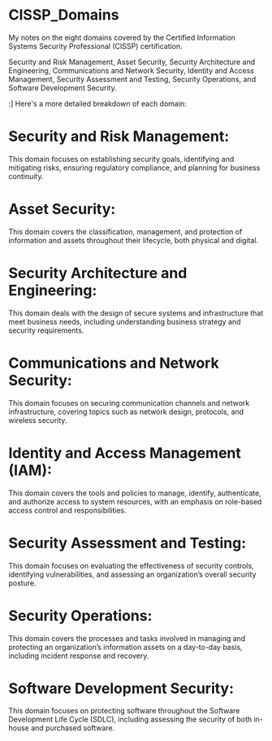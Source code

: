 # CISSP_Domains
My notes on the eight domains covered by the Certified Information Systems Security Professional (CISSP) certification.

Security and Risk Management, Asset Security, Security Architecture and Engineering, Communications and Network Security, Identity and Access Management, Security Assessment and Testing, Security Operations, and Software Development Security.

:] Here's a more detailed breakdown of each domain:

# Security and Risk Management:
This domain focuses on establishing security goals, identifying and mitigating risks, ensuring regulatory compliance, and planning for business continuity.

# Asset Security:
This domain covers the classification, management, and protection of information and assets throughout their lifecycle, both physical and digital.

# Security Architecture and Engineering:
This domain deals with the design of secure systems and infrastructure that meet business needs, including understanding business strategy and security requirements.

# Communications and Network Security:
This domain focuses on securing communication channels and network infrastructure, covering topics such as network design, protocols, and wireless security.

# Identity and Access Management (IAM):
This domain covers the tools and policies to manage, identify, authenticate, and authorize access to system resources, with an emphasis on role-based access control and responsibilities.

# Security Assessment and Testing:
This domain focuses on evaluating the effectiveness of security controls, identifying vulnerabilities, and assessing an organization’s overall security posture.

# Security Operations:
This domain covers the processes and tasks involved in managing and protecting an organization’s information assets on a day-to-day basis, including incident response and recovery.

# Software Development Security:
This domain focuses on protecting software throughout the Software Development Life Cycle (SDLC), including assessing the security of both in-house and purchased software.

